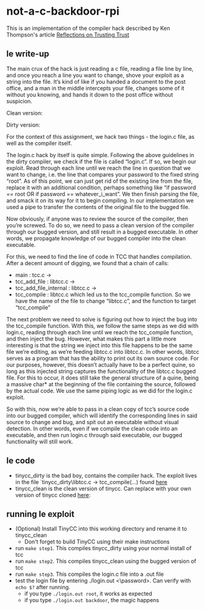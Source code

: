 # not-a-c-backdoor-rpi

This is an implementation of the compiler hack described by Ken Thompson's article [Reflections on Trusting Trust](https://www.cs.cmu.edu/~rdriley/487/papers/Thompson_1984_ReflectionsonTrustingTrust.pdf)

## le write-up
The main crux of the hack is just reading a c file, reading a file line by line, and once you reach
a line you want to change, shove your exploit as a string into the file. It’s kind of like if you
handed a document to the post office, and a man in the middle intercepts your file, changes
some of it without you knowing, and hands it down to the post office without suspicion.

Clean version: <original source code>

Dirty version: <some source code> <exploit code> <some source code>

For the context of this assignment, we hack two things - the login.c file, as well as the compiler
itself.

The login.c hack by itself is quite simple. Following the above guidelines in the dirty compiler, we
check if the file is called “login.c”. If so, we begin our exploit. Read through each line until we
reach the line in question that we want to change, i.e. the line that compares your password to
the fixed string “root”. As of this point, we can just get rid of the existing line from the file, replace
it with an additional condition, perhaps something like “if password == root OR if password ==
whatever_i_want”. We then finish parsing the file, and smack it on its way for it to begin
compiling. In our implementation we used a pipe to transfer the contents of the original file to the
bugged file.

Now obviously, if anyone was to review the source of the compiler, then you’re screwed. To do
so, we need to pass a clean version of the compiler through our bugged version, and still result
in a bugged executable. In other words, we propagate knowledge of our bugged compiler into
the clean executable.

For this, we need to find the line of code in TCC that handles compilation. After a decent
amount of digging, we found that a chain of calls:

- main : tcc.c ->
- tcc_add_file : libtcc.c ->
- tcc_add_file_internal : libtcc.c ->
- tcc_compile : libtcc.c
which led us to the tcc_compile function. So we have the name of the file to change “libtcc.c”,
and the function to target “tcc_compile”

The next problem we need to solve is figuring out how to inject the bug into the tcc_compile
function. With this, we follow the same steps as we did with login.c, reading through each line
until we reach the tcc_compile function, and then inject the bug. However, what makes this part
a little more interesting is that the string we inject into this file happens to be the same file we’re
editing, as we’re feeding libtcc.c into libtcc.c. In other words, libtcc serves as a program that has
the ability to print out its own source code. For our purposes, however, this doesn’t actually have
to be a perfect quine, so long as this injected string captures the functionality of the libtcc.c
bugged file. For this to occur, it does still take the general structure of a quine, being a massive
char* at the beginning of the file containing the source, followed by the actual code. We use the
same piping logic as we did for the login.c exploit.

So with this, now we’re able to pass in a clean copy of tcc’s source code into our bugged
compiler, which will identify the corresponding lines in said source to change and bug, and spit
out an executable without visual detection. In other words, even if we compile the clean code
into an executable, and then run login.c through said executable, our bugged functionality will
still work.

## le code
- tinycc_dirty is the bad boy, contains the compiler hack. The exploit lives in the file `tinycc_dirty\libtcc.c -> tcc_compile(...) found [here](https://github.com/water0300/not-a-c-backdoor-rpi/blob/main/tinycc_dirty/libtcc.c#L730)
- tinycc_clean is the clean version of tinycc. Can replace with your own version of tinycc cloned [here](https://github.com/TinyCC/tinycc):
 

## running le exploit
- (Optional) Install TinyCC into this working directory and rename it to tinycc_clean
  - Don't forget to build TinyCC using their make instructions
- run `make step1`. This compiles tinycc_dirty using your normal install of tcc
- run `make step2`. This compiles tinycc_clean using the bugged version of tcc
- run `make step3`. This compiles the login.c file into a .out file
- test the login file by entering ./login.out <\password\>. Can verify with `echo $?` after running.
  - if you type `./login.out root`, it works as expected
  - if you type `./login.out backdoor`, the magic happens
